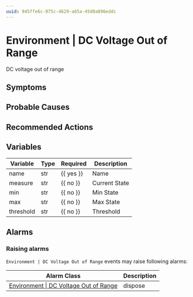 ```yaml
---
uuid: 945ffe6c-075c-4629-a65a-45d0a896eddc
---
```

# Environment | DC Voltage Out of Range

DC voltage out of range

## Symptoms

## Probable Causes

## Recommended Actions

## Variables

Variable | Type | Required | Description
--- | --- | --- | ---
name | str | {{ yes }} | Name
measure | str | {{ no }} | Current State
min | str | {{ no }} | Min State
max | str | {{ no }} | Max State
threshold | str | {{ no }} | Threshold

## Alarms

### Raising alarms

`Environment | DC Voltage Out of Range` events may raise following alarms:

Alarm Class | Description
--- | ---
[Environment \| DC Voltage Out of Range](../../alarm-classes/environment/dc-voltage-out-of-range.md) | dispose
